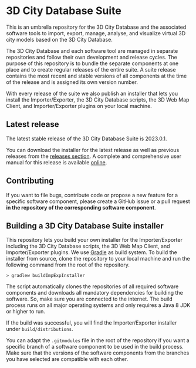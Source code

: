 3D City Database Suite
======================

This is an umbrella repository for the 3D City Database and the associated software tools to import,
export, manage, analyse, and visualize virtual 3D city models based on the 3D City Database.

The 3D City Database and each software tool are managed in separate repositories and follow their own
development and release cycles. The purpose of this repository is to bundle the separate components at one
place and to create regular releases of the entire suite. A suite release contains the most recent
and stable versions of all components at the time of the release and is assigned its own version number.

With every release of the suite we also publish an installer that lets you install the Importer/Exporter,
the 3D City Database scripts, the 3D Web Map Client, and Importer/Exporter plugins on your local machine.

Latest release
--------------
The latest stable release of the 3D City Database Suite is 2023.0.1.

You can download the installer for the latest release as well as previous releases from the
[releases section](https://github.com/3dcitydb/3dcitydb-suite/releases). A complete and comprehensive user manual
for this release is available [online](https://3dcitydb-docs.readthedocs.io/en/version-2023.0/).

Contributing
------------
If you want to file bugs, contribute code or propose a new feature for a specific software component,
please create a GitHub issue or a pull request **in the repository of the corresponding software component**.

Building a 3D City Database Suite installer
-------------------------------------------
This repository lets you build your own installer for the Importer/Exporter including the 3D City Database scripts,
the 3D Web Map Client, and Importer/Exporter plugins. We use [Gradle](https://gradle.org/) as build system.
To build the installer from source, clone the repository to your local machine and run the following
command from the root of the repository.

    > gradlew buildImpExpInstaller

The script automatically clones the repositories of all required software components and downloads all
mandatory dependencies for building the software. So, make sure you are connected to the internet. The build process
runs on all major operating systems and only requires a Java 8 JDK or higher to run.

If the build was successful, you will find the Importer/Exporter installer under `build/distributions`.

You can adapt the `.gitmodules` file in the root of the repository if you want a specific branch of a software
component to be used in the build process. Make sure that the versions of the software components from the branches
you have selected are compatible with each other.